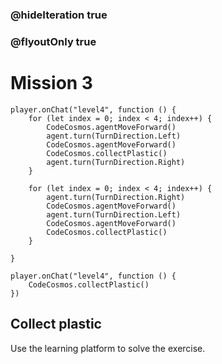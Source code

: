 ### @hideIteration true
### @flyoutOnly true
# Mission 3

```blocks
player.onChat("level4", function () {
    for (let index = 0; index < 4; index++) {
        CodeCosmos.agentMoveForward()
        agent.turn(TurnDirection.Left)
        CodeCosmos.agentMoveForward()
        CodeCosmos.collectPlastic()
        agent.turn(TurnDirection.Right)
    }
    
    for (let index = 0; index < 4; index++) {
        agent.turn(TurnDirection.Right)
        CodeCosmos.agentMoveForward()
        agent.turn(TurnDirection.Left)
        CodeCosmos.agentMoveForward()
        CodeCosmos.collectPlastic()
    }
    
}
```

```template
player.onChat("level4", function () {
    CodeCosmos.collectPlastic()
})
```
## Collect plastic
Use the learning platform to solve the exercise.